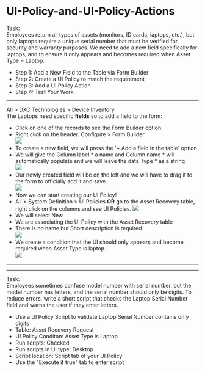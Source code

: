 # UI-Policy-and-UI-Policy-Actions

Task: <br>
Employees return all types of assets (monitors, ID cards, laptops, etc.), but only laptops require a unique serial number that must be verified for security and warranty purposes. We need to add a new field specifically for laptops, and to ensure it only appears and becomes required when Asset Type = Laptop. <br>
- Step 1: Add a New Field to the Table via Form Builder
- Step 2: Create a UI Policy to match the requirement
- Step 3: Add a UI Policy Action
- Step 4: Test Your Work
------------------------------------------------------------------------------------------------------------
All > DXC Technologies > Device Inventory <br>
The Laptops need specific **fields** so to add a field to the form: <br>
- Click on one of the records to see the Form Builder option.  <br>
- Right click on the header. Configure > Form Builder <br>
![](https://github.com/CodeWithLuwam/ServiceNow-UI-Policy-and-UI-Policy-Actions/blob/main/Images/Click%20on%20one%20of%20the%20records%20to%20show%20Form%20Builder%20option.png?raw=true)
- To create a new field, we will press the '+ Add a field in the table' option
- We will give the Column label * a name and Column name * will automatically populate and we will leave the data Type * as a string <br>
![](https://github.com/CodeWithLuwam/ServiceNow-UI-Policy-and-UI-Policy-Actions/blob/main/Images/Name%20the%20field%20we%20have%20created.png?raw=true)
- Our newly created field will be on the left and we will have to drag it to the form to officially add it and save. <br>
![](https://github.com/CodeWithLuwam/ServiceNow-UI-Policy-and-UI-Policy-Actions/blob/main/Images/New%20field%20added.png?raw=true) <br>
 - Now we can start creating our UI Policy!
 - All > System Definition > UI Policies **OR** go to the Asset Recovery table, right click on the columns and see UI Policies.
![](https://github.com/CodeWithLuwam/ServiceNow-UI-Policy-and-UI-Policy-Actions/blob/main/Images/UI%20Policies.png?raw=true)
 - We will select New <br>
 - We are associating the UI Policy with the Asset Recovery table <br>
 - There is no name but Short description is required <br>
![](https://github.com/CodeWithLuwam/ServiceNow-UI-Policy-and-UI-Policy-Actions/blob/main/Images/Short%20Description%20for%20UI%20Policy.png?raw=true)
- We create a condition that the UI should only appears and become required when Asset Type is laptop. <br>
![](https://github.com/CodeWithLuwam/ServiceNow-UI-Policy-and-UI-Policy-Actions/blob/main/Images/UI%20appears%20when%20Asset%20Type%20is%20laptop.png?raw=true)


------------------------------------------------------------------------------------------------------------
------------------------------------------------------------------------------------------------------------
Task: <br>
Employees sometimes confuse model number with serial number, but the model number has letters, and the serial number should only be digits. To reduce errors, write a short script that checks the Laptop Serial Number field and warns the user if they enter letters.

- Use a UI Policy Script to validate Laptop Serial Number contains only digits
- Table: Asset Recovery Request
- UI Policy Conditon: Asset Type is Laptop
- Run scripts: Checked
- Run scripts in UI type: Desktop
- Script location: Script tab of your UI Policy
- Use the "Execute if true" tab to enter script <br>
<br>
